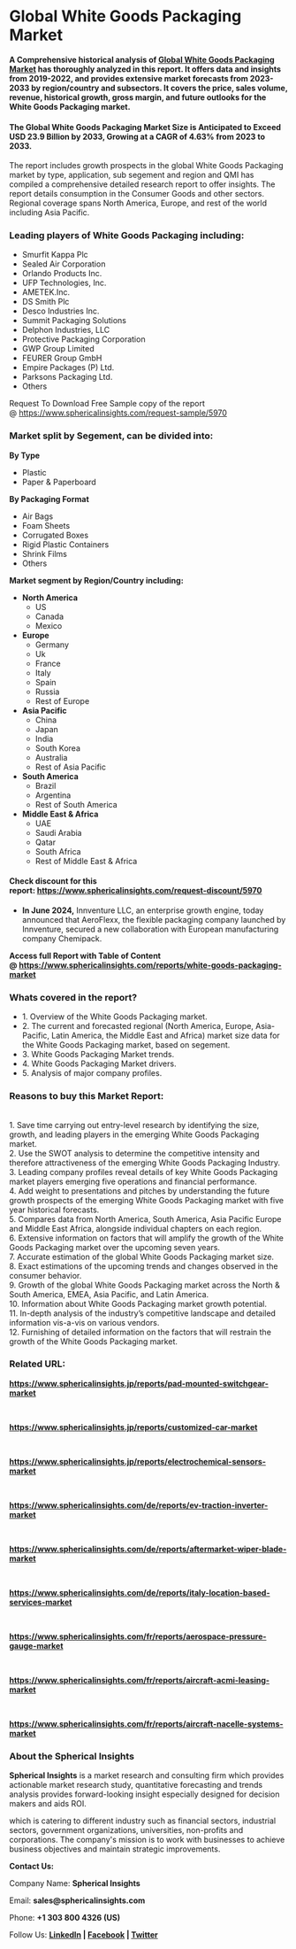 <h1 class="news-post-title">Global White Goods Packaging Market</h1>
<p><strong>A Comprehensive historical analysis of&nbsp;<a href="https://www.sphericalinsights.com/reports/white-goods-packaging-market" target="_blank" rel="noopener">Global White Goods Packaging Market</a>&nbsp;has thoroughly analyzed in this report. It offers data and insights from 2019-2022, and provides extensive market forecasts from 2023-2033 by region/country and subsectors. It covers the price, sales volume, revenue, historical growth, gross margin, and future outlooks for the White Goods Packaging market.</strong></p>
<h4><strong>The Global White Goods Packaging Market Size is Anticipated to Exceed USD 23.9 Billion by 2033, Growing at a CAGR of 4.63% from 2023 to 2033.</strong></h4>
<p>The report includes growth prospects in the global White Goods Packaging market by type, application, sub segement and region and QMI has compiled a comprehensive detailed research report to offer insights. The report details consumption in the Consumer Goods and other sectors. Regional coverage spans North America, Europe, and rest of the world including Asia Pacific.</p>
<h3><strong>Leading players of White Goods Packaging including:</strong></h3>
<ul>
<li>Smurfit Kappa Plc</li>
<li>Sealed Air Corporation</li>
<li>Orlando Products Inc.</li>
<li>UFP Technologies, Inc.</li>
<li>AMETEK.Inc.</li>
<li>DS Smith Plc</li>
<li>Desco Industries Inc.</li>
<li>Summit Packaging Solutions</li>
<li>Delphon Industries, LLC</li>
<li>Protective Packaging Corporation</li>
<li>GWP Group Limited</li>
<li>FEURER Group GmbH</li>
<li>Empire Packages (P) Ltd.</li>
<li>Parksons Packaging Ltd.</li>
<li>Others</li>
</ul>
<p>Request To Download Free Sample copy of the report @&nbsp;<a href="https://www.sphericalinsights.com/request-sample/5970">https://www.sphericalinsights.com/request-sample/5970</a></p>
<h3><strong>Market split by Segement, can be divided into:</strong></h3>
<p><strong>By Type</strong></p>
<ul>
<li>Plastic</li>
<li>Paper &amp; Paperboard</li>
</ul>
<p><strong>By Packaging Format</strong></p>
<ul>
<li>Air Bags</li>
<li>Foam Sheets</li>
<li>Corrugated Boxes</li>
<li>Rigid Plastic Containers</li>
<li>Shrink Films</li>
<li>Others</li>
</ul>
<p><strong>Market segment by Region/Country including:</strong></p>
<ul>
<li><strong>North America</strong>
<ul>
<li>US</li>
<li>Canada</li>
<li>Mexico</li>
</ul>
</li>
<li><strong>Europe</strong>
<ul>
<li>Germany</li>
<li>Uk</li>
<li>France</li>
<li>Italy</li>
<li>Spain</li>
<li>Russia</li>
<li>Rest of Europe</li>
</ul>
</li>
<li><strong>Asia Pacific</strong>
<ul>
<li>China</li>
<li>Japan</li>
<li>India</li>
<li>South Korea</li>
<li>Australia</li>
<li>Rest of Asia Pacific</li>
</ul>
</li>
<li><strong>South America</strong>
<ul>
<li>Brazil</li>
<li>Argentina</li>
<li>Rest of South America</li>
</ul>
</li>
<li><strong>Middle East &amp; Africa</strong>
<ul>
<li>UAE</li>
<li>Saudi Arabia</li>
<li>Qatar</li>
<li>South Africa</li>
<li>Rest of Middle East &amp; Africa</li>
</ul>
</li>
</ul>
<h4>Check discount for this report:&nbsp;<a href="https://www.sphericalinsights.com/request-discount/5970">https://www.sphericalinsights.com/request-discount/5970</a></h4>
<ul>
<li><strong>In June 2024,</strong>&nbsp;Innventure LLC, an enterprise growth engine, today announced that AeroFlexx, the flexible packaging company launched by Innventure, secured a new collaboration with European manufacturing company Chemipack. &nbsp;</li>
</ul>
<p><strong>Access full Report with Table of Content @&nbsp;<a href="https://www.sphericalinsights.com/reports/white-goods-packaging-market">https://www.sphericalinsights.com/reports/white-goods-packaging-market</a>&nbsp;</strong></p>
<h3><strong>Whats covered in the report?</strong></h3>
<ul>
<li>1. Overview of the White Goods Packaging market.</li>
<li>2. The current and forecasted regional (North America, Europe, Asia-Pacific, Latin America, the Middle East and Africa) market size data for the White Goods Packaging market, based on segement.</li>
<li>3. White Goods Packaging Market trends.</li>
<li>4. White Goods Packaging Market drivers.</li>
<li>5. Analysis of major company profiles.</li>
</ul>
<h3><strong>Reasons to buy this Market Report:</strong></h3>
<p><br />1. Save time carrying out entry-level research by identifying the size, growth, and leading players in the emerging White Goods Packaging market.<br />2. Use the SWOT analysis to determine the competitive intensity and therefore attractiveness of the emerging White Goods Packaging Industry.<br />3. Leading company profiles reveal details of key White Goods Packaging market players emerging five operations and financial performance.<br />4. Add weight to presentations and pitches by understanding the future growth prospects of the emerging White Goods Packaging market with five year historical forecasts.<br />5. Compares data from North America, South America, Asia Pacific Europe and Middle East Africa, alongside individual chapters on each region.<br />6. Extensive information on factors that will amplify the growth of the White Goods Packaging market over the upcoming seven years.<br />7. Accurate estimation of the global White Goods Packaging market size.<br />8. Exact estimations of the upcoming trends and changes observed in the consumer behavior.<br />9. Growth of the global White Goods Packaging market across the North &amp; South America, EMEA, Asia Pacific, and Latin America.<br />10. Information about White Goods Packaging market growth potential.<br />11. In-depth analysis of the industry&rsquo;s competitive landscape and detailed information vis-a-vis on various vendors.<br />12. Furnishing of detailed information on the factors that will restrain the growth of the White Goods Packaging market.</p>
<h3><strong>Related URL:</strong></h3>
<p><strong><a href="https://www.sphericalinsights.jp/reports/pad-mounted-switchgear-market">https://www.sphericalinsights.jp/reports/pad-mounted-switchgear-market</a></strong></p>
<p><strong>&nbsp;</strong></p>
<p><strong><a href="https://www.sphericalinsights.jp/reports/customized-car-market">https://www.sphericalinsights.jp/reports/customized-car-market</a></strong></p>
<p><strong>&nbsp;</strong></p>
<p><strong><a href="https://www.sphericalinsights.jp/reports/electrochemical-sensors-market">https://www.sphericalinsights.jp/reports/electrochemical-sensors-market</a></strong></p>
<p><strong>&nbsp;</strong></p>
<p><strong><a href="https://www.sphericalinsights.com/de/reports/ev-traction-inverter-market">https://www.sphericalinsights.com/de/reports/ev-traction-inverter-market</a></strong></p>
<p><strong>&nbsp;</strong></p>
<p><strong><a href="https://www.sphericalinsights.com/de/reports/aftermarket-wiper-blade-market">https://www.sphericalinsights.com/de/reports/aftermarket-wiper-blade-market</a></strong></p>
<p><strong>&nbsp;</strong></p>
<p><strong><a href="https://www.sphericalinsights.com/de/reports/italy-location-based-services-market">https://www.sphericalinsights.com/de/reports/italy-location-based-services-market</a></strong></p>
<p><strong>&nbsp;</strong></p>
<p><strong><a href="https://www.sphericalinsights.com/fr/reports/aerospace-pressure-gauge-market">https://www.sphericalinsights.com/fr/reports/aerospace-pressure-gauge-market</a></strong></p>
<p><strong>&nbsp;</strong></p>
<p><strong><a href="https://www.sphericalinsights.com/fr/reports/aircraft-acmi-leasing-market">https://www.sphericalinsights.com/fr/reports/aircraft-acmi-leasing-market</a></strong></p>
<p><strong>&nbsp;</strong></p>
<p><strong><a href="https://www.sphericalinsights.com/fr/reports/aircraft-nacelle-systems-market">https://www.sphericalinsights.com/fr/reports/aircraft-nacelle-systems-market</a></strong></p>
<h3><strong>About the Spherical Insights</strong></h3>
<p><strong>Spherical Insights</strong>&nbsp;is a market research and consulting firm which provides actionable market research study, quantitative forecasting and trends analysis provides forward-looking insight especially designed for decision makers and aids ROI.</p>
<p>which is catering to different industry such as financial sectors, industrial sectors, government organizations, universities, non-profits and corporations. The company's mission is to work with businesses to achieve business objectives and maintain strategic improvements.</p>
<p><strong>Contact Us:</strong></p>
<p>Company Name:&nbsp;<strong>Spherical Insights</strong></p>
<p>Email:&nbsp;<strong>sales@sphericalinsights.com</strong></p>
<p>Phone:&nbsp;<strong>+1 303 800 4326 (US)</strong></p>
<p>Follow Us:&nbsp;<strong><a href="https://www.linkedin.com/company/spherical-insight/"><u>LinkedIn</u></a>&nbsp;|&nbsp;<a href="https://www.facebook.com/sphericalinsights22"><u>Facebook</u></a>&nbsp;|&nbsp;<a href="https://twitter.com/SInsights_US"><u>Twitter</u></a></strong></p>
